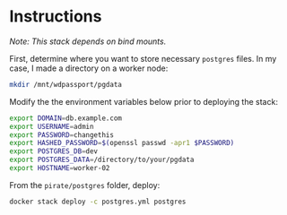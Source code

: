 # Instructions

_Note: This stack depends on bind mounts._

First, determine where you want to store necessary `postgres` files. In my case, I made a directory on a worker node:

```bash
mkdir /mnt/wdpassport/pgdata
```

Modify the the environment variables below prior to deploying the stack:

```bash
export DOMAIN=db.example.com
export USERNAME=admin
export PASSWORD=changethis
export HASHED_PASSWORD=$(openssl passwd -apr1 $PASSWORD)
export POSTGRES_DB=dev
export POSTGRES_DATA=/directory/to/your/pgdata
export HOSTNAME=worker-02
```

From the `pirate/postgres` folder, deploy:

```bash
docker stack deploy -c postgres.yml postgres
```
